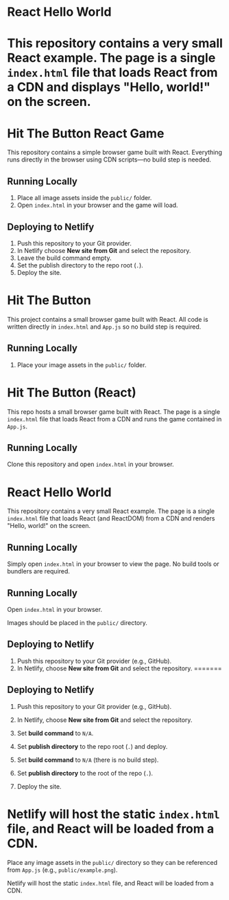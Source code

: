 
# React Hello World

This repository contains a very small React example. The page is a single `index.html` file that loads React from a CDN and displays "Hello, world!" on the screen.
=======

# Hit The Button React Game

This repository contains a simple browser game built with React. Everything runs directly in the browser using CDN scripts—no build step is needed.

## Running Locally
1. Place all image assets inside the `public/` folder.
2. Open `index.html` in your browser and the game will load.

## Deploying to Netlify
1. Push this repository to your Git provider.
2. In Netlify choose **New site from Git** and select the repository.
3. Leave the build command empty.
4. Set the publish directory to the repo root (`.`).
5. Deploy the site.


# Hit The Button

This project contains a small browser game built with React. All code is written directly in `index.html` and `App.js` so no build step is required.

## Running Locally
1. Place your image assets in the `public/` folder.


# Hit The Button (React)

This repo hosts a small browser game built with React. The page is a single
`index.html` file that loads React from a CDN and runs the game contained in
`App.js`.

## Running Locally
Clone this repository and open `index.html` in your browser.


# React Hello World

This repository contains a very small React example. The page is a single `index.html` file that loads React (and ReactDOM) from a CDN and renders "Hello, world!" on the screen.

## Running Locally
Simply open `index.html` in your browser to view the page. No build tools or bundlers are required.


## Running Locally
Open `index.html` in your browser.

Images should be placed in the `public/` directory.
## Deploying to Netlify
1. Push this repository to your Git provider (e.g., GitHub).
2. In Netlify, choose **New site from Git** and select the repository.
=======

## Deploying to Netlify
1. Push this repository to your Git provider (e.g., GitHub).
2. In Netlify, choose **New site from Git** and select the repository.

3. Set **build command** to `N/A`.
4. Set **publish directory** to the repo root (`.`) and deploy.



3. Set **build command** to `N/A` (there is no build step).
4. Set **publish directory** to the root of the repo (`.`).
5. Deploy the site.

Netlify will host the static `index.html` file, and React will be loaded from a CDN.
=======

Place any image assets in the `public/` directory so they can be referenced from
`App.js` (e.g., `public/example.png`).

Netlify will host the static `index.html` file, and React will be loaded from a CDN.


